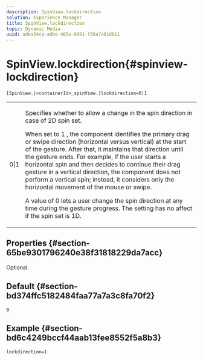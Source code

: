 ```yaml
---
description: SpinView.lockdirection
solution: Experience Manager
title: SpinView.lockdirection
topic: Dynamic Media
uuid: adea34ca-adbe-465e-8991-f39a7a81d611
---
```


# SpinView.lockdirection{#spinview-lockdirection}

 `[SpinView.|<containerId>_spinView.]lockdirection=0|1`

<table id="table_18D47E7C6A2D4D68B94225CB621D5F7C"> 
 <tbody> 
  <tr> 
   <td colname="col1"> <p> <span class="codeph"> 0|1 </span> </p> </td> 
   <td colname="col2"> <p> Specifies whether to allow a change in the spin direction in case of 2D spin set. </p> <p>When set to <span class="codeph"> 1 </span>, the component identifies the primary drag or swipe direction (horizontal versus vertical) at the start of the gesture. After that, it maintains that direction until the gesture ends. For example, if the user starts a horizontal spin and then decides to continue their drag gesture in a vertical direction, the component does not perform a vertical spin; instead, it considers only the horizontal movement of the mouse or swipe. </p> <p>A value of <span class="codeph"> 0 </span> lets a user change the spin direction at any time during the gesture progress. The setting has no affect if the spin set is 1D. </p> </td> 
  </tr> 
 </tbody> 
</table>

## Properties {#section-65be9301796240e38f31818229da7acc}

Optional.

## Default {#section-bd374ffc5182484faa77a7a3c8fa70f2}

`0`

## Example {#section-bd6c4249bccf44aab13fee8552f5a8b3}

`lockdirection=1` 
